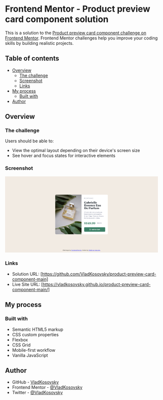 # Frontend Mentor - Product preview card component solution

This is a solution to the [Product preview card component challenge on Frontend Mentor](https://www.frontendmentor.io/challenges/product-preview-card-component-GO7UmttRfa). Frontend Mentor challenges help you improve your coding skills by building realistic projects.

## Table of contents

- [Overview](#overview)
  - [The challenge](#the-challenge)
  - [Screenshot](#screenshot)
  - [Links](#links)
- [My process](#my-process)
  - [Built with](#built-with)
- [Author](#author)

## Overview

### The challenge

Users should be able to:

- View the optimal layout depending on their device's screen size
- See hover and focus states for interactive elements

### Screenshot

![](./Screenshot.png)

### Links

- Solution URL: [https://github.com/VladKosovsky/product-preview-card-component-main]
- Live Site URL: [https://vladkosovsky.github.io/product-preview-card-component-main/]

## My process

### Built with

- Semantic HTML5 markup
- CSS custom properties
- Flexbox
- CSS Grid
- Mobile-first workflow
- Vanilla JavaScript

## Author

- GitHub - [VladKosovsky](https://github.com/VladKosovsky)
- Frontend Mentor - [@VladKosovsky](https://www.frontendmentor.io/profile/VladKosovsky)
- Twitter - [@VladKosovsky](https://twitter.com/VladKosovsky)
